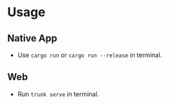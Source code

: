 # Usage

## Native App

- Use `cargo run` or `cargo run --release` in terminal.

## Web

- Run `trunk serve` in terminal.
